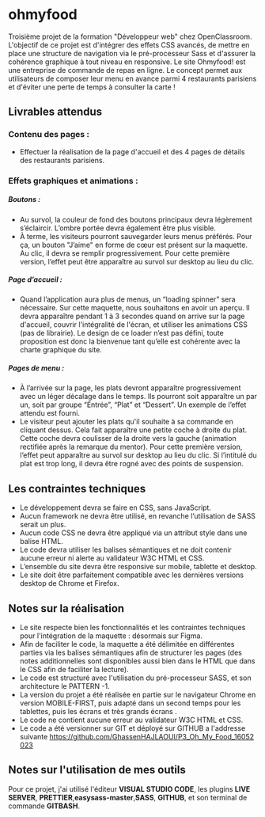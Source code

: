 # ohmyfood
Troisième projet de la formation "Développeur web" chez OpenClassroom. L'objectif de ce projet est d'intégrer des effets CSS avancés, de mettre en place une structure de navigation via le pré-processeur Sass et d'assurer la cohérence graphique à tout niveau en responsive.
Le site  Ohmyfood! est une entreprise de commande de repas en ligne. Le concept permet aux utilisateurs de composer leur menu en avance parmi 4 restaurants parisiens et d'éviter une perte de temps à consulter la carte !

## Livrables attendus

### Contenu des pages :

- Effectuer la réalisation de la page d'accueil et des 4 pages de détails des restaurants parisiens.
 
### Effets graphiques et animations :

##### Boutons :

- Au survol, la couleur de fond des boutons principaux devra légèrement s’éclaircir. L’ombre portée devra également être plus visible. 
- À terme, les visiteurs pourront sauvegarder leurs menus préférés. Pour ça, un bouton "J’aime" en forme de cœur est présent sur la maquette. Au clic, il devra se remplir progressivement. Pour cette première version, l’effet peut être apparaître au survol sur desktop au lieu du clic. 

##### Page d’accueil :

- Quand l’application aura plus de menus, un “loading spinner” sera nécessaire. Sur cette maquette, nous souhaitons en avoir un aperçu. Il devra apparaître pendant 1 à 3 secondes quand on arrive sur la page d'accueil, couvrir l'intégralité de l'écran, et utiliser les animations CSS (pas de librairie). Le design de ce loader n’est pas défini, toute proposition est donc la bienvenue tant qu’elle est cohérente avec la charte graphique du site.
 
##### Pages de menu :

- À l’arrivée sur la page, les plats devront apparaître progressivement avec un léger décalage dans le temps. Ils pourront soit apparaître un par un, soit par groupe “Entrée”, “Plat” et “Dessert”. Un exemple de l’effet attendu est fourni.
- Le visiteur peut ajouter les plats qu'il souhaite à sa commande en cliquant dessus. Cela fait apparaître une petite coche à droite du plat. Cette coche devra coulisser de la droite vers la gauche (animation rectifiée après la remarque du mentor). Pour cette première version, l’effet peut apparaître au survol sur desktop au lieu du clic. Si l’intitulé du plat est trop long, il devra être rogné avec des points de suspension.

## Les contraintes techniques

- Le développement devra se faire en CSS, sans JavaScript.
- Aucun framework ne devra être utilisé, en revanche l’utilisation de SASS serait un plus. 
- Aucun code CSS ne devra être appliqué via un attribut style dans une balise HTML. 
- Le code devra utiliser les balises sémantiques et ne doit contenir aucune erreur ni alerte au validateur W3C HTML et CSS.
- L’ensemble du site devra être responsive sur mobile, tablette et desktop. 
- Le site doit être parfaitement compatible avec les dernières versions desktop de Chrome et Firefox. 

## Notes sur la réalisation

- Le site respecte bien les fonctionnalités et les contraintes techniques pour l'intégration de la maquette : désormais sur Figma.
- Afin de faciliter le code, la maquette a été délimitée en différentes parties via les balises sémantiques afin de structurer les pages (des notes additionnelles sont disponibles aussi bien dans le HTML que dans le CSS afin de faciliter la lecture).
- Le code est structuré avec l'utilisation du pré-processeur SASS, et son architecture le PATTERN -1.
- La version du projet a été réalisée en partie sur le navigateur Chrome en version MOBILE-FIRST, puis adapté dans un second temps pour les tablettes, puis les écrans et très grands écrans .
- Le code ne contient aucune erreur au validateur W3C HTML et CSS.
- Le code a été versionner sur GIT et déployé sur GITHUB a l'addresse suivante https://github.com/GhassenHAJLAOUI/P3_Oh_My_Food_16052023 

## Notes sur l'utilisation de mes outils

Pour ce projet, j'ai utilisé l'éditeur **VISUAL STUDIO CODE**, les plugins **LIVE SERVER**, **PRETTIER**,**easysass-master**,**SASS**, **GITHUB**, et son terminal de commande **GITBASH**.
